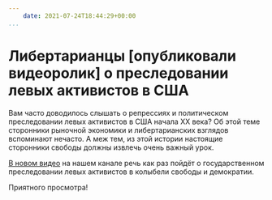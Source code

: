 ```yaml
---
    date: 2021-07-24T18:44:29+00:00
...
```


# Либертарианцы [опубликовали видеоролик] о преследовании левых активистов в США

Вам часто доводилось слышать о репрессиях и политическом преследовании левых активистов в США начала XX века? Об этой теме сторонники рыночной экономики и либертарианских взглядов вспоминают нечасто. А меж тем, из этой истории настоящие сторонники свободы должны извлечь очень важный урок.

[В новом видео](https://www.youtube.com/watch?v=O0UFCJhYl7Y) на нашем канале речь как раз пойдёт о государственном преследовании левых активистов в колыбели свободы и демократии. 

Приятного просмотра!
